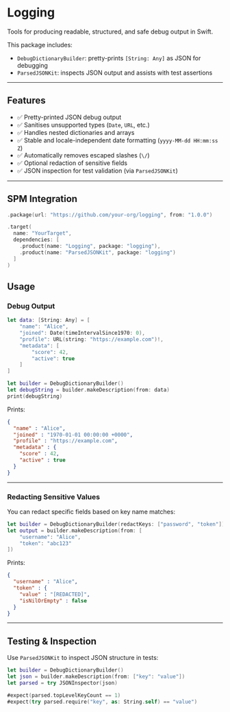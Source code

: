 # Logging

Tools for producing readable, structured, and safe debug output in Swift.

This package includes:

- `DebugDictionaryBuilder`: pretty-prints `[String: Any]` as JSON for debugging
- `ParsedJSONKit`: inspects JSON output and assists with test assertions

---

## Features

- ✅ Pretty-printed JSON debug output
- ✅ Sanitises unsupported types (`Date`, `URL`, etc.)
- ✅ Handles nested dictionaries and arrays
- ✅ Stable and locale-independent date formatting (`yyyy-MM-dd HH:mm:ss Z`)
- ✅ Automatically removes escaped slashes (`\/`)
- ✅ Optional redaction of sensitive fields
- ✅ JSON inspection for test validation (via `ParsedJSONKit`)

---

## SPM Integration

```swift
.package(url: "https://github.com/your-org/logging", from: "1.0.0")
```

```swift
.target(
  name: "YourTarget",
  dependencies: [
    .product(name: "Logging", package: "logging"),
    .product(name: "ParsedJSONKit", package: "logging")
  ]
)
```

## Usage

### Debug Output

```swift
let data: [String: Any] = [
    "name": "Alice",
    "joined": Date(timeIntervalSince1970: 0),
    "profile": URL(string: "https://example.com")!,
    "metadata": [
        "score": 42,
        "active": true
    ]
]

let builder = DebugDictionaryBuilder()
let debugString = builder.makeDescription(from: data)
print(debugString)
```

Prints:

```json
{
  "name" : "Alice",
  "joined" : "1970-01-01 00:00:00 +0000",
  "profile" : "https://example.com",
  "metadata" : {
    "score" : 42,
    "active" : true
  }
}
```

---

### Redacting Sensitive Values

You can redact specific fields based on key name matches:

```swift
let builder = DebugDictionaryBuilder(redactKeys: ["password", "token"])
let output = builder.makeDescription(from: [
    "username": "Alice",
    "token": "abc123"
])
```

Prints:

```json
{
  "username" : "Alice",
  "token" : {
    "value" : "[REDACTED]",
    "isNilOrEmpty" : false
  }
}
```

---

## Testing & Inspection

Use `ParsedJSONKit` to inspect JSON structure in tests:

```swift
let builder = DebugDictionaryBuilder()
let json = builder.makeDescription(from: ["key": "value"])
let parsed = try JSONInspector(json)

#expect(parsed.topLevelKeyCount == 1)
#expect(try parsed.require("key", as: String.self) == "value")
```
